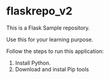 # flaskrepo_v2

This is a Flask Sample repository. 

Use this for your learning purpose. 

Follow the steps to run this application:
1. Install Python. 
2. Download and instal Pip tools
